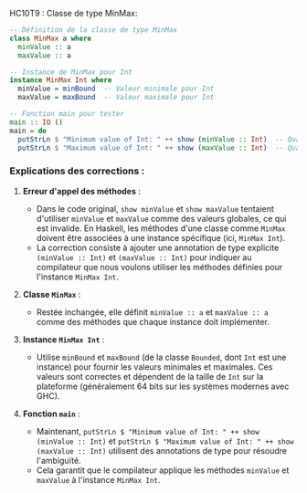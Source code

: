 HC10T9 : Classe de type MinMax:


```haskell
-- Définition de la classe de type MinMax
class MinMax a where
  minValue :: a
  maxValue :: a

-- Instance de MinMax pour Int
instance MinMax Int where
  minValue = minBound  -- Valeur minimale pour Int
  maxValue = maxBound  -- Valeur maximale pour Int

-- Fonction main pour tester
main :: IO ()
main = do
  putStrLn $ "Minimum value of Int: " ++ show (minValue :: Int)  -- Qualification explicite avec Int
  putStrLn $ "Maximum value of Int: " ++ show (maxValue :: Int)  -- Qualification explicite avec Int
```

### Explications des corrections :
1. **Erreur d'appel des méthodes** :
   - Dans le code original, `show minValue` et `show maxValue` tentaient d'utiliser `minValue` et `maxValue` comme des valeurs globales, ce qui est invalide. En Haskell, les méthodes d'une classe comme `MinMax` doivent être associées à une instance spécifique (ici, `MinMax Int`).
   - La correction consiste à ajouter une annotation de type explicite `(minValue :: Int)` et `(maxValue :: Int)` pour indiquer au compilateur que nous voulons utiliser les méthodes définies pour l'instance `MinMax Int`.

2. **Classe `MinMax`** :
   - Restée inchangée, elle définit `minValue :: a` et `maxValue :: a` comme des méthodes que chaque instance doit implémenter.

3. **Instance `MinMax Int`** :
   - Utilise `minBound` et `maxBound` (de la classe `Bounded`, dont `Int` est une instance) pour fournir les valeurs minimales et maximales. Ces valeurs sont correctes et dépendent de la taille de `Int` sur la plateforme (généralement 64 bits sur les systèmes modernes avec GHC).

4. **Fonction `main`** :
   - Maintenant, `putStrLn $ "Minimum value of Int: " ++ show (minValue :: Int)` et `putStrLn $ "Maximum value of Int: " ++ show (maxValue :: Int)` utilisent des annotations de type pour résoudre l'ambiguïté.
   - Cela garantit que le compilateur applique les méthodes `minValue` et `maxValue` à l'instance `MinMax Int`.
